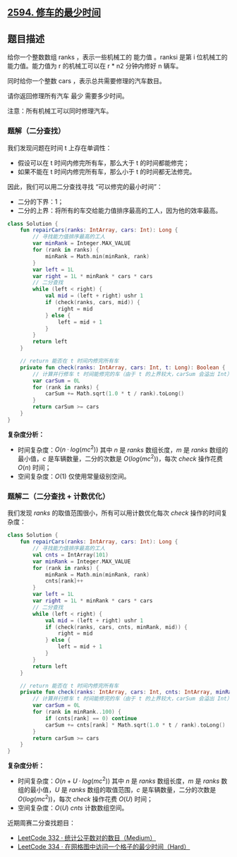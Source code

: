## [2594. 修车的最少时间](https://leetcode.cn/problems/minimum-time-to-repair-cars/description/)

## 题目描述

给你一个整数数组 ranks ，表示一些机械工的 能力值 。ranksi 是第 i 位机械工的能力值。能力值为 r 的机械工可以在 r * n2 分钟内修好 n 辆车。

同时给你一个整数 cars ，表示总共需要修理的汽车数目。

请你返回修理所有汽车 最少 需要多少时间。

注意：所有机械工可以同时修理汽车。

### 题解（二分查找）

我们发现问题在时间 t 上存在单调性：

- 假设可以在 t 时间内修完所有车，那么大于 t 的时间都能修完；
- 如果不能在 t 时间内修完所有车，那么小于 t 的时间都无法修完。

因此，我们可以用二分查找寻找 “可以修完的最小时间”：

- 二分的下界：1；
- 二分的上界：将所有的车交给能力值排序最高的工人，因为他的效率最高。

```kotlin
class Solution {
    fun repairCars(ranks: IntArray, cars: Int): Long {
        // 寻找能力值排序最高的工人
        var minRank = Integer.MAX_VALUE
        for (rank in ranks) {
            minRank = Math.min(minRank, rank)
        }
        var left = 1L
        var right = 1L * minRank * cars * cars
        // 二分查找
        while (left < right) {
            val mid = (left + right) ushr 1
            if (check(ranks, cars, mid)) {
                right = mid
            } else {
                left = mid + 1
            }
        }
        return left
    }

    // return 能否在 t 时间内修完所有车
    private fun check(ranks: IntArray, cars: Int, t: Long): Boolean {
        // 计算并行修车 t 时间能修完的车（由于 t 的上界较大，carSum 会溢出 Int）
        var carSum = 0L
        for (rank in ranks) {
            carSum += Math.sqrt(1.0 * t / rank).toLong()
        }
        return carSum >= cars
    }
}
```

**复杂度分析：**

- 时间复杂度：$O(n·log(mc^2))$ 其中 $n$ 是 $ranks$ 数组长度，$m$ 是 $ranks$ 数组的最小值，$c$ 是车辆数量，二分的次数是 $O(log(mc^2))$，每次 $check$ 操作花费 $O(n)$ 时间；
- 空间复杂度：$O(1)$ 仅使用常量级别空间。

### 题解二（二分查找 + 计数优化）

我们发现 $ranks$ 的取值范围很小，所有可以用计数优化每次 $check$ 操作的时间复杂度：

```kotlin
class Solution {
    fun repairCars(ranks: IntArray, cars: Int): Long {
        // 寻找能力值排序最高的工人
        val cnts = IntArray(101)
        var minRank = Integer.MAX_VALUE
        for (rank in ranks) {
            minRank = Math.min(minRank, rank)
            cnts[rank]++
        }
        var left = 1L
        var right = 1L * minRank * cars * cars
        // 二分查找
        while (left < right) {
            val mid = (left + right) ushr 1
            if (check(ranks, cars, cnts, minRank, mid)) {
                right = mid
            } else {
                left = mid + 1
            }
        }
        return left
    }

    // return 能否在 t 时间内修完所有车
    private fun check(ranks: IntArray, cars: Int, cnts: IntArray, minRank: Int, t: Long): Boolean {
        // 计算并行修车 t 时间能修完的车（由于 t 的上界较大，carSum 会溢出 Int）
        var carSum = 0L
        for (rank in minRank..100) {
            if (cnts[rank] == 0) continue
            carSum += cnts[rank] * Math.sqrt(1.0 * t / rank).toLong()
        }
        return carSum >= cars
    }
}
```

**复杂度分析：**

- 时间复杂度：$O(n + U·log(mc^2))$ 其中 $n$ 是 $ranks$ 数组长度，$m$ 是 $ranks$ 数组的最小值，$U$ 是 $ranks$ 数组的取值范围，$c$ 是车辆数量，二分的次数是 $O(log(mc^2))$，每次 $check$ 操作花费 $O(U)$ 时间；
- 空间复杂度：$O(U)$ $cnts$ 计数数组空间。

近期周赛二分查找题目：

- [LeetCode 332 · 统计公平数对的数目（Medium）](https://mp.weixin.qq.com/s/GRfXl3Oj_WZQA2gxHNO9Eg)
- [LeetCode 334 · 在网格图中访问一个格子的最少时间（Hard）](https://mp.weixin.qq.com/s/g_l36WPm9cJZxcNwAkjfBA)
